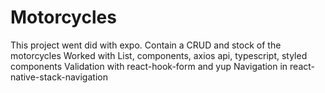 # Motorcycles

This project  went did with expo.
Contain a CRUD and stock of the motorcycles
Worked with List, components, axios api, typescript, styled components
Validation with react-hook-form and yup
Navigation in react-native-stack-navigation

